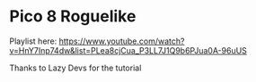 # Pico 8 Roguelike

Playlist here: https://www.youtube.com/watch?v=HnY7Inp74dw&list=PLea8cjCua_P3LL7J1Q9b6PJua0A-96uUS

Thanks to Lazy Devs for the tutorial